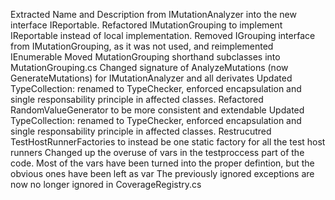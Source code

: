 Extracted Name and Description from IMutationAnalyzer into the new interface IReportable.
Refactored IMutationGrouping to implement IReportable instead of local implementation.
Removed IGrouping interface from IMutationGrouping, as it was not used, and reimplemented IEnumerable
Moved MutationGrouping shorthand subclasses into MutationGrouping.cs
Changed signature of AnalyzeMutations (now GenerateMutations) for IMutationAnalyzer and all derivates
Updated TypeCollection: renamed to TypeChecker, enforced encapsulation and single responsability principle in affected classes.
Refactored RandomValueGenerator to be more consistent and extendable
Updated TypeCollection: renamed to TypeChecker, enforced encapsulation and single responsability principle in affected classes.
Restrucutred TestHostRunnerFactories to instead be one static factory for all the test host runners
Changed up the overuse of vars in the testproccess part of the code. Most of the vars have been turned into the proper defintion, but the obvious ones have been left as var
The previously ignored exceptions are now no longer ignored in CoverageRegistry.cs 